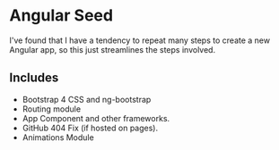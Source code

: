 # Angular Seed

I've found that I have a tendency to repeat many steps to create a new Angular app, so this just streamlines the steps involved.  

## Includes

- Bootstrap 4 CSS and ng-bootstrap
- Routing module
- App Component and other frameworks.  
- GitHub 404 Fix (if hosted on pages).   
- Animations Module
